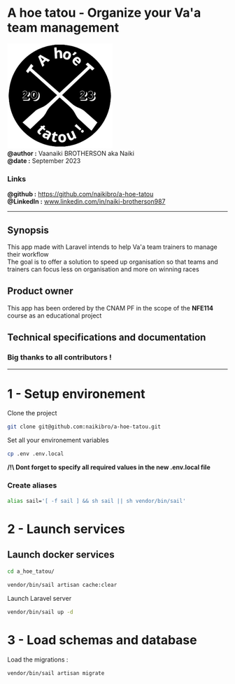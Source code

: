 # A hoe tatou - Organize your Va'a team management
![](public/img/ressources/icon-240-dec.png)  
**@author :** Vaanaiki BROTHERSON aka Naiki  
**@date :** September 2023
### Links
**@github :** https://github.com/naikibro/a-hoe-tatou  
**@LinkedIn :** www.linkedin.com/in/naiki-brotherson987
***
## Synopsis
This app made with Laravel intends to help Va'a team trainers to manage their workflow    
The goal is to offer a solution to speed up organisation so that teams and trainers can focus less on organisation and more on winning races

## Product owner
This app has been ordered by the CNAM PF in the scope of the __NFE114__ course as an educational project

## Technical specifications and documentation

### Big thanks to all contributors !

***

# 1 - Setup environement
Clone the project
```zsh
git clone git@github.com:naikibro/a-hoe-tatou.git
```

Set all your environement variables
```zsh
cp .env .env.local
```
**/!\ Dont forget to specify all required values in the new .env.local file**

### Create aliases
```sh
alias sail='[ -f sail ] && sh sail || sh vendor/bin/sail'
```


# 2 - Launch services

## Launch docker services
```zsh
cd a_hoe_tatou/
```

```zsh
vendor/bin/sail artisan cache:clear
```


Launch Laravel server
```zsh
vendor/bin/sail up -d
```
# 3 - Load schemas and database

Load the migrations :

```zsh
vendor/bin/sail artisan migrate
```









